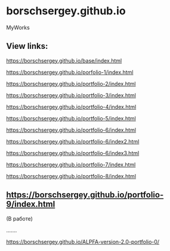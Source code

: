 ﻿# borschsergey.github.io
MyWorks

View links:
--------
https://borschsergey.github.io/base/index.html

https://borschsergey.github.io/porfolio-1/index.html

https://borschsergey.github.io/portfolio-2/index.html

https://borschsergey.github.io/portfolio-3/index.html

https://borschsergey.github.io/portfolio-4/index.html

https://borschsergey.github.io/portfolio-5/index.html

https://borschsergey.github.io/portfolio-6/index.html

https://borschsergey.github.io/portfolio-6/index2.html

https://borschsergey.github.io/portfolio-6/index3.html

https://borschsergey.github.io/portfolio-7/index.html

https://borschsergey.github.io/portfolio-8/index.html

https://borschsergey.github.io/portfolio-9/index.html
------------------------------------------------------

(В работе)

.......

https://borschsergey.github.io/ALPFA-version-2.0-portfolio-0/
